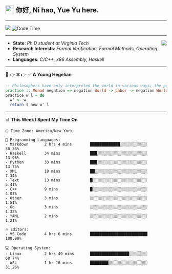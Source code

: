<h2> <img style="vertical-align: text-bottom;" src=https://slackmojis.com/emojis/13253-yay-frog/download/ width=27> 你好, Ni hao, Yue Yu here. </h2>

---

![](https://api.visitorbadge.io/api/visitors?path=https%3A%2F%2Fgithub.com%2Ffishjump%2Ffishjump&amp;countColor=%232ccce4&amp;style=flat) ![Code Time](https://img.shields.io/badge/Code%20Time-433%20hrs%207%20mins-blue)

---

<img align='right' src=https://slackmojis.com/emojis/5264-coding/download> </td>

- **State**: *Ph.D student at Virginia Tech*
- **Research Interests**: *Formal Verification, Formal Methods, Operating System*
- **Languages**: *C/C++, x86 Assembly, Haskell*

---

🚫 👉 ❌ 👉 ✅ **A Young Hegelian**

``` haskell
-- Philosophers have only interpreted the world in various ways; the point is to change it.
practice :: Monad negation => negation World -> Labor -> negation World
practice w l = do
  w' <- w
  return $ new w' l
```

---


📊 **This Week I Spent My Time On** 

```text
🕑︎ Time Zone: America/New_York

💬 Programming Languages:
- Markdown       2 hrs 4 mins        █████████████░░░░░░░░░░░░     50.36%
- Haskell        34 mins             ███░░░░░░░░░░░░░░░░░░░░░░     13.96%
- Python         33 mins             ███░░░░░░░░░░░░░░░░░░░░░░     13.75%
- XML            18 mins             ██░░░░░░░░░░░░░░░░░░░░░░░     7.34%
- Text           13 mins             █░░░░░░░░░░░░░░░░░░░░░░░░     5.41%
- C++            9 mins              █░░░░░░░░░░░░░░░░░░░░░░░░     4.03%
- Other          3 mins              ░░░░░░░░░░░░░░░░░░░░░░░░░     1.51%
- Go             3 mins              ░░░░░░░░░░░░░░░░░░░░░░░░░     1.32%
- YAML           2 mins              ░░░░░░░░░░░░░░░░░░░░░░░░░     1.21%

🔥 Editors:
- VS Code        4 hrs 6 mins        █████████████████████████     100.00%

💻 Operating System:
- Linux          2 hrs 49 mins       █████████████████░░░░░░░░     68.74%
- WSL            1 hr 16 mins        ████████░░░░░░░░░░░░░░░░░     31.26%
```

